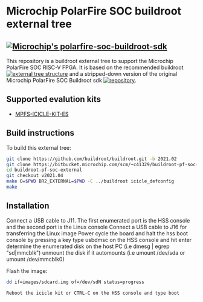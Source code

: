 # Microchip PolarFire SOC buildroot external tree
## [![Microchip's polarfire-soc-buildroot-sdk](https://www.microsemi.com/images/soc/products/PolarFire_SoC/IC-MCRSM-1Pin-POLARFIRE-SOC-FPGA-straight.png)](https://www.microsemi.com/product-directory/soc-fpgas/5498-polarfire-soc-fpga)

This repository is a buildroot external tree to support the Microchip PolarFire SOC RISC-V FPGA.
It is based on the recommended buildroot [![external tree structure]()](https://buildroot.org/downloads/manual/manual.html#customize-dir-structure) and a stripped-down version of the original Microchip PolarFire SOC Buildroot sdk [![repository]()](https://github.com/polarfire-soc/polarfire-soc-buildroot-sdk).

## Supported evalution kits
- [MPFS-ICICLE-KIT-ES](https://www.microsemi.com/existing-parts/parts/152514)

## Build instructions
To build this external tree:

```sh
git clone https://github.com/buildroot/buildroot.git -b 2021.02
git clone https://bitbucket.microchip.com/scm/~c41329/buildroot-pf-soc-external.git
cd buildroot-pf-soc-external
git checkout v2021.04
make O=$PWD BR2_EXTERNAL=$PWD -C ../buildroot icicle_defconfig
make
```

## Installation

Connect a USB cable to J11.  The first enumerated port is the HSS console and the second port is the Linux console
Connect a USB cable to J16 for transferring the Linux image
Power cycle the board and halt the hss boot console by pressing a key
type usbdmsc on the HSS console and hit enter
determine the enumerated disk on the host PC (i.e dmesg | egrep "sd|mmcblk")
unmount the disk if it automounts (i.e umount /dev/sda or umount /dev/mmcblk0)

Flash the image:
```sh
dd if=images/sdcard.img of=/dev/sdN status=progress

Reboot the icicle kit or CTRL-C on the HSS console and type boot
```



